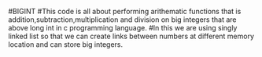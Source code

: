 #BIGINT
#This code is all about performing arithematic functions that is addition,subtraction,multiplication and division on big integers that are above long int in c programming language. #In this we are using singly linked list so that we can create links between numbers at different memory location and can store big integers.
